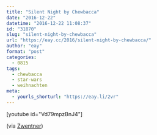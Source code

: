 ```yaml
---
title: "Silent Night by Chewbacca"
date: "2016-12-22"
datetime: "2016-12-22 11:08:37"
id: "31870"
slug: "silent-night-by-chewbacca"
url: "https://eay.cc/2016/silent-night-by-chewbacca/"
author: "eay"
format: "post"
categories:
  - 0815
tags:
  - chewbacca
  - star-wars
  - weihnachten
meta:
  - yourls_shorturl: "https://eay.li/2vr"
---
```


\[youtube id="Vd79mpzBnJ4"\]

(via [Zwentner](http://www.zwentner.com/silent-night-by-chewbacca/))
